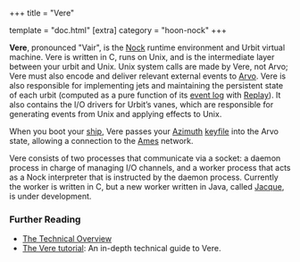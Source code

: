+++
title = "Vere"

template = "doc.html"
[extra]
category = "hoon-nock"
+++

**Vere**, pronounced "Vair", is the [Nock](../nock) runtime environment and Urbit virtual machine. Vere is written in C, runs on Unix, and is the intermediate layer between your urbit and Unix. Unix system calls are made by Vere, not Arvo; Vere must also encode and deliver relevant external events to [Arvo](../arvo). Vere is also responsible for implementing jets and maintaining the persistent state of each urbit (computed as a pure function of its [event log](../eventlog) with [Replay](../replay)). It also contains the I/O drivers for Urbit’s vanes, which are responsible for generating events from Unix and applying effects to Unix.

When you boot your [ship](../ship), Vere passes your [Azimuth](../azimuth) [keyfile](../keyfile) into the Arvo state, allowing a connection to the [Ames](../ames) network.

Vere consists of two processes that communicate via a socket: a daemon process in charge of managing I/O channels, and a worker process that acts as a Nock interpreter that is instructed by the daemon process. Currently the worker is written in C, but a new worker written in Java, called [Jacque](../jacque), is under development.

### Further Reading

- [The Technical Overview](/docs/system-overview/)
- [The Vere tutorial](/docs/vere/): An in-depth technical guide to Vere.
